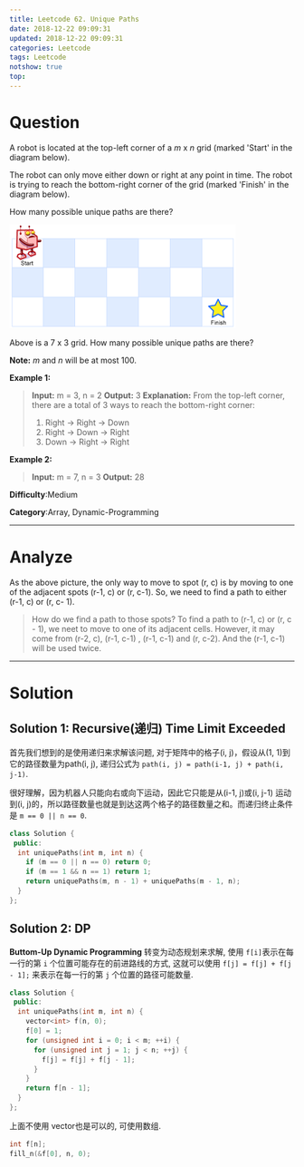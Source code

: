 ```yaml
---
title: Leetcode 62. Unique Paths
date: 2018-12-22 09:09:31
updated: 2018-12-22 09:09:31
categories: Leetcode
tags: Leetcode
notshow: true
top:
---
```


# Question

A robot is located at the top-left corner of a  _m_  x  _n_  grid (marked 'Start' in the diagram below).

The robot can only move either down or right at any point in time. The robot is trying to reach the bottom-right corner of the grid (marked 'Finish' in the diagram below).

How many possible unique paths are there?

![](/images/in-post/2018-12-22-Leetcode-62-Unique-Paths/2018-12-23-00-05-37.png)

Above is a 7 x 3 grid. How many possible unique paths are there?

**Note:**  _m_  and  _n_  will be at most 100.

**Example 1:**

> **Input:** m = 3, n = 2
> **Output:** 3
> **Explanation:**
> From the top-left corner, there are a total of 3 ways to reach the bottom-right corner:
> 1. Right -> Right -> Down
> 2. Right -> Down -> Right
> 3. Down -> Right -> Right

**Example 2:**

> **Input:** m = 7, n = 3
> **Output:** 28

**Difficulty**:Medium

**Category**:Array, Dynamic-Programming

<!-- more -->

------------

# Analyze

As the above picture, the only way to move to spot (r, c) is by moving to one of the adjacent spots (r-1, c) or (r, c-1). So, we need to find a path to either (r-1, c) or (r, c- 1).

> How do we find a path to those spots? To find a path to (r-1, c) or (r, c - 1), we neet to move to one of its adjacent cells. However, it may come from (r-2, c), (r-1, c-1) , (r-1, c-1) and (r, c-2). And the (r-1, c-1) will be used twice.

---------

# Solution

## Solution 1: Recursive(递归) Time Limit Exceeded

首先我们想到的是使用递归来求解该问题, 对于矩阵中的格子(i, j)，假设从(1, 1)到它的路径数量为path(i, j), 递归公式为 `path(i, j) = path(i-1, j) + path(i, j-1)`.

很好理解，因为机器人只能向右或向下运动，因此它只能是从(i-1, j)或(i, j-1) 运动到(i, j)的，所以路径数量也就是到达这两个格子的路径数量之和。而递归终止条件是 `m == 0 || n == 0`.

```cpp
class Solution {
 public:
  int uniquePaths(int m, int n) {
    if (m == 0 || n == 0) return 0;
    if (m == 1 && n == 1) return 1;
    return uniquePaths(m, n - 1) + uniquePaths(m - 1, n);
  }
};
```

## Solution 2: DP

**Buttom-Up Dynamic Programming** 转变为动态规划来求解, 使用 `f[i]`表示在每一行的第 `i` 个位置可能存在的前进路线的方式, 这就可以使用 `f[j] = f[j] + f[j - 1];` 来表示在每一行的第 `j` 个位置的路径可能数量.

```cpp
class Solution {
 public:
  int uniquePaths(int m, int n) {
    vector<int> f(n, 0);
    f[0] = 1;
    for (unsigned int i = 0; i < m; ++i) {
      for (unsigned int j = 1; j < n; ++j) {
        f[j] = f[j] + f[j - 1];
      }
    }
    return f[n - 1];
  }
};
```

上面不使用 vector也是可以的, 可使用数组.

```cpp
int f[n];
fill_n(&f[0], n, 0);
```
